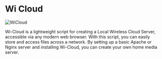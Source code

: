 # Wi Cloud

![WiCloud](https://github.com/nitishkumar3/wi-cloud/assets/77057838/526bfc4e-405a-40a4-8325-c41e1a7be223)

Wi-Cloud is a lightweight script for creating a Local Wireless Cloud Server, accessible via any modern web browser. With this script, you can easily store and access files across a network. By setting up a basic Apache or Nginx server and installing Wi-Cloud, you can create your own home media server.

